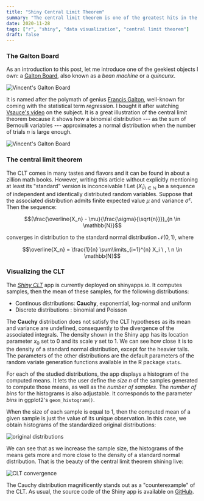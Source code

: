 ```yaml
---
title: "Shiny Central Limit Theorem"
summary: "The central limit theorem is one of the greatest hits in the history of statistics. I wrote a little Shiny app to visualize it and to illustrate its infamous \"counterexample\", Cauchy distribution: https://datatrigger.shinyapps.io/CLT_Visualization/."
date: 2020-11-28
tags: ["r", "shiny", "data visualization", "central limit theorem"]
draft: false
---
```


### The Galton Board

As an introduction to this post, let me introduce one of the geekiest objects I own: a [Galton Board](https://en.wikipedia.org/wiki/Bean_machine), also known as a *bean machine* or a *quincunx*.

![Vincent's Galton Board](/res/shiny_clt/galton_board_1.resized.jpg)

It is named after the polymath of genius [Francis Galton](https://en.wikipedia.org/wiki/Francis_Galton), well-known for coming with the statistical term *regression*. I bought it after watching [Vsauce's video](https://youtu.be/UCmPmkHqHXk) on the subject. It is a great illustration of the central limit theorem because it shows how a binomial distribution --- as the sum of Bernoulli variables --- approximates a normal distribution when the number of trials $n$ is large enough.

![Vincent's Galton Board](/res/shiny_clt/galton_board_2.resized.jpg)

### The central limit theorem

The CLT comes in many tastes and flavors and it can be found in about a zillion math books. However, writing this article without explicitly mentioning at least its "standard" version is inconceivable ! Let $(X_i)_{i \in \mathbb{N}}$ be a sequence of independent and identically distributed random variables. Suppose that the associated distribution admits finite expected value $\mu$ and variance $\sigma²$. Then the sequence:

$$(\frac{\overline{X_n} - \mu}{\frac{\sigma}{\sqrt{n}}})_{n \in \mathbb{N}}$$

converges in distribution to the standard normal distribution $\mathcal{N}(0,1)$, where

$$\overline{X_n} = \frac{1}{n} \sum\limits_{i=1}^{n} X_i \ , \ n \in \mathbb{N}$$  

### Visualizing the CLT

The [*Shiny CLT*](https://datatrigger.shinyapps.io/CLT_Visualization/) app is currently deployed on shinyapps.io. It computes samples, then the mean of these samples, for the following distributions:

* Continous distributions: **Cauchy**, exponential, log-normal and uniform
* Discrete distributions : binomial and Poisson

The **Cauchy** distribution does not satisfy the CLT hypotheses as its mean and variance are undefined, consequently to the divergence of the associated integrals. The density shown in the Shiny app has its location parameter $x_0$ set to 0 and its scale $\gamma$ set to 1. We can see how close it is to the density of a standard normal distribution, except for the heavier tails. The parameters of the other distributions are the default parameters of the random variate generation functions available in the R package ```stats```.
  
For each of the studied distributions, the app displays a histogram of the computed means. It lets the user define the *size* $n$ of the samples generated to compute those means, as well as the *number of samples*. The *number of bins* for the histograms is also adjustable. It corresponds to the parameter *bins* in ggplot2's ```geom_histogram()```.  
  
When the size of each sample is equal to 1, then the computed mean of a given sample is just the value of its unique observation. In this case, we obtain histograms of the standardized original distributions:  

![original distributions](/res/shiny_clt/original_distributions.png)

We can see that as we increase the sample size, the histograms of the means gets more and more close to the density of a standard normal distribution. That is the beauty of the central limit theorem shining live:  

![CLT convergence](/res/shiny_clt/convergence_100_bins.png)

The Cauchy distribution magnificently stands out as a "counterexample" of the CLT. As usual, the source code of the Shiny app is available on [GitHub](https://github.com/datatrigger/shiny_apps).
